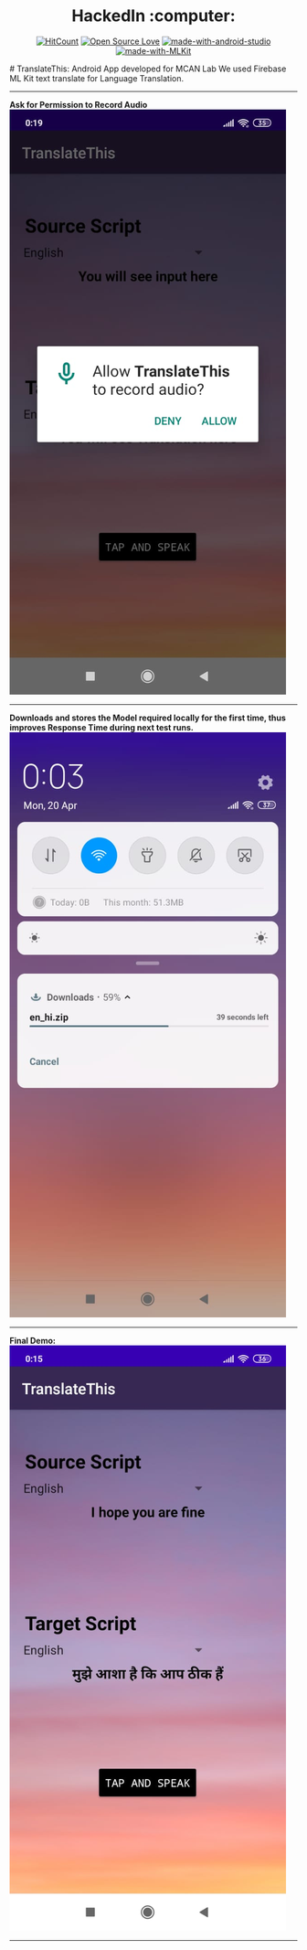 <div align="center">	
	<h1>HackedIn :computer:</h1>

[![HitCount](http://hits.dwyl.io/darshanc99/TranslateThis.svg)](http://hits.dwyl.io/darshanc99/TranslateThis)
[![Open Source Love](https://badges.frapsoft.com/os/v1/open-source.png?v=103)](https://github.com/ellerbrock/open-source-badges/)
[![made-with-android-studio](https://img.shields.io/badge/Made%20with-Android-Studio-1f425f.svg)](https://developer.android.com/studio)
[![made-with-MLKit](https://img.shields.io/badge/Made%20with-MLKit-1f425f.svg)](https://firebase.google.com/docs/ml-kit/android/translate-text)

</div>
# TranslateThis: Android App developed for MCAN Lab
We used Firebase ML Kit text translate for Language Translation.
<hr>
<b>Ask for Permission to Record Audio</b>
<img src="screenshots/1.png" />
<hr>
<b>Downloads and stores the Model required locally for the first time, thus improves Response Time during next test runs.</b>
<img src="screenshots/2.png"/>
<hr>
<b>Final Demo:</b>
<img src="screenshots/3.png"/>
<hr>
